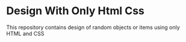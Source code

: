 # Design With Only Html Css

This repository contains design of random objects or items using only HTML and CSS
